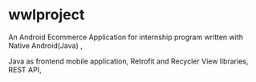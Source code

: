 # wwlproject
An Android Ecommerce Application for internship program written with Native Android(Java) ,

Java as frontend mobile application,
Retrofit and Recycler View libraries,
REST API,

